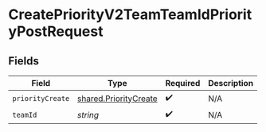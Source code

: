 # CreatePriorityV2TeamTeamIdPriorityPostRequest


## Fields

| Field                                                          | Type                                                           | Required                                                       | Description                                                    |
| -------------------------------------------------------------- | -------------------------------------------------------------- | -------------------------------------------------------------- | -------------------------------------------------------------- |
| `priorityCreate`                                               | [shared.PriorityCreate](../../models/shared/prioritycreate.md) | :heavy_check_mark:                                             | N/A                                                            |
| `teamId`                                                       | *string*                                                       | :heavy_check_mark:                                             | N/A                                                            |